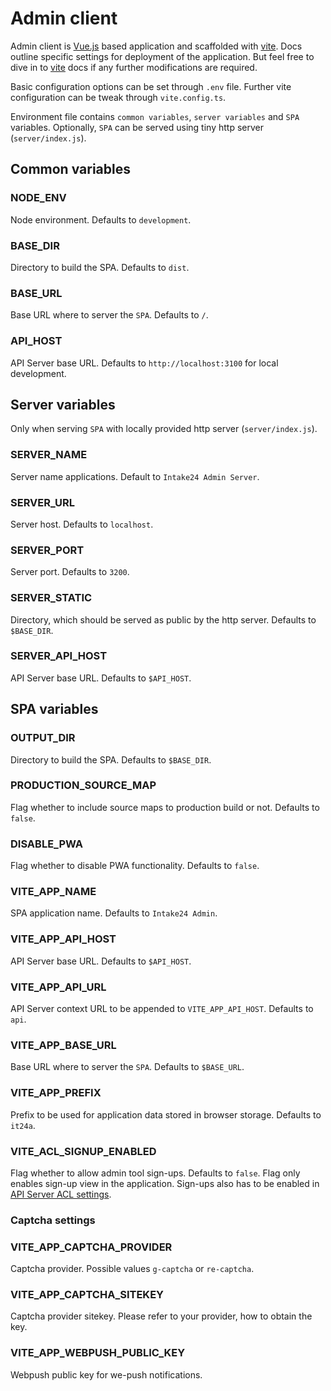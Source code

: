# Admin client

Admin client is [Vue.js](https://vuejs.org) based application and scaffolded with [vite](https://vitejs.dev). Docs outline specific settings for deployment of the application. But feel free to dive in to [vite](https://vitejs.dev) docs if any further modifications are required.

Basic configuration options can be set through `.env` file. Further vite configuration can be tweak through `vite.config.ts`.

Environment file contains `common variables`, `server variables` and `SPA` variables. Optionally, `SPA` can be served using tiny http server (`server/index.js`).

## Common variables

### NODE_ENV

Node environment. Defaults to `development`.

### BASE_DIR

Directory to build the SPA. Defaults to `dist`.

### BASE_URL

Base URL where to server the `SPA`. Defaults to `/`.

### API_HOST

API Server base URL. Defaults to `http://localhost:3100` for local development.

## Server variables

Only when serving `SPA` with locally provided http server (`server/index.js`).

### SERVER_NAME

Server name applications. Default to `Intake24 Admin Server`.

### SERVER_URL

Server host. Defaults to `localhost`.

### SERVER_PORT

Server port. Defaults to `3200`.

### SERVER_STATIC

Directory, which should be served as public by the http server. Defaults to `$BASE_DIR`.

### SERVER_API_HOST

API Server base URL. Defaults to `$API_HOST`.

## SPA variables

### OUTPUT_DIR

Directory to build the SPA. Defaults to `$BASE_DIR`.

### PRODUCTION_SOURCE_MAP

Flag whether to include source maps to production build or not. Defaults to `false`.

### DISABLE_PWA

Flag whether to disable PWA functionality. Defaults to `false`.

### VITE_APP_NAME

SPA application name. Defaults to `Intake24 Admin`.

### VITE_APP_API_HOST

API Server base URL. Defaults to `$API_HOST`.

### VITE_APP_API_URL

API Server context URL to be appended to `VITE_APP_API_HOST`. Defaults to `api`.

### VITE_APP_BASE_URL

Base URL where to server the `SPA`. Defaults to `$BASE_URL`.

### VITE_APP_PREFIX

Prefix to be used for application data stored in browser storage. Defaults to `it24a`.

### VITE_ACL_SIGNUP_ENABLED

Flag whether to allow admin tool sign-ups. Defaults to `false`. Flag only enables sign-up view in the application. Sign-ups also has to be enabled in [API Server ACL settings](/config/api/acl#sign-up).

### Captcha settings

### VITE_APP_CAPTCHA_PROVIDER

Captcha provider. Possible values `g-captcha` or `re-captcha`.

### VITE_APP_CAPTCHA_SITEKEY

Captcha provider sitekey. Please refer to your provider, how to obtain the key.

### VITE_APP_WEBPUSH_PUBLIC_KEY

Webpush public key for we-push notifications.
